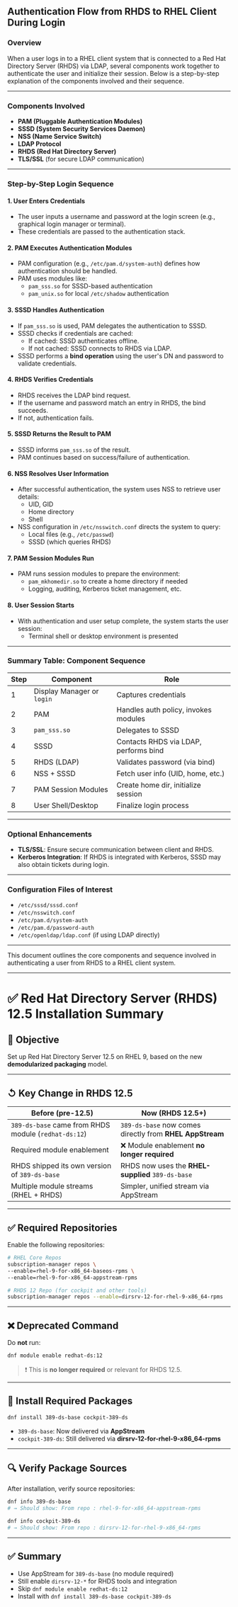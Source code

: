 ## Authentication Flow from RHDS to RHEL Client During Login

### Overview
When a user logs in to a RHEL client system that is connected to a Red Hat Directory Server (RHDS) via LDAP, several components work together to authenticate the user and initialize their session. Below is a step-by-step explanation of the components involved and their sequence.

---

### Components Involved
- **PAM (Pluggable Authentication Modules)**
- **SSSD (System Security Services Daemon)**
- **NSS (Name Service Switch)**
- **LDAP Protocol**
- **RHDS (Red Hat Directory Server)**
- **TLS/SSL** (for secure LDAP communication)

---

### Step-by-Step Login Sequence

#### 1. User Enters Credentials
- The user inputs a username and password at the login screen (e.g., graphical login manager or terminal).
- These credentials are passed to the authentication stack.

#### 2. PAM Executes Authentication Modules
- PAM configuration (e.g., `/etc/pam.d/system-auth`) defines how authentication should be handled.
- PAM uses modules like:
  - `pam_sss.so` for SSSD-based authentication
  - `pam_unix.so` for local `/etc/shadow` authentication

#### 3. SSSD Handles Authentication
- If `pam_sss.so` is used, PAM delegates the authentication to SSSD.
- SSSD checks if credentials are cached:
  - If cached: SSSD authenticates offline.
  - If not cached: SSSD connects to RHDS via LDAP.
- SSSD performs a **bind operation** using the user's DN and password to validate credentials.

#### 4. RHDS Verifies Credentials
- RHDS receives the LDAP bind request.
- If the username and password match an entry in RHDS, the bind succeeds.
- If not, authentication fails.

#### 5. SSSD Returns the Result to PAM
- SSSD informs `pam_sss.so` of the result.
- PAM continues based on success/failure of authentication.

#### 6. NSS Resolves User Information
- After successful authentication, the system uses NSS to retrieve user details:
  - UID, GID
  - Home directory
  - Shell
- NSS configuration in `/etc/nsswitch.conf` directs the system to query:
  - Local files (e.g., `/etc/passwd`)
  - SSSD (which queries RHDS)

#### 7. PAM Session Modules Run
- PAM runs session modules to prepare the environment:
  - `pam_mkhomedir.so` to create a home directory if needed
  - Logging, auditing, Kerberos ticket management, etc.

#### 8. User Session Starts
- With authentication and user setup complete, the system starts the user session:
  - Terminal shell or desktop environment is presented

---

### Summary Table: Component Sequence

| Step | Component | Role |
|------|-----------|------|
| 1 | Display Manager or `login` | Captures credentials |
| 2 | PAM | Handles auth policy, invokes modules |
| 3 | `pam_sss.so` | Delegates to SSSD |
| 4 | SSSD | Contacts RHDS via LDAP, performs bind |
| 5 | RHDS (LDAP) | Validates password (via bind) |
| 6 | NSS + SSSD | Fetch user info (UID, home, etc.) |
| 7 | PAM Session Modules | Create home dir, initialize session |
| 8 | User Shell/Desktop | Finalize login process |

---

### Optional Enhancements
- **TLS/SSL**: Ensure secure communication between client and RHDS.
- **Kerberos Integration**: If RHDS is integrated with Kerberos, SSSD may also obtain tickets during login.

---

### Configuration Files of Interest
- `/etc/sssd/sssd.conf`
- `/etc/nsswitch.conf`
- `/etc/pam.d/system-auth`
- `/etc/pam.d/password-auth`
- `/etc/openldap/ldap.conf` (if using LDAP directly)

---

This document outlines the core components and sequence involved in authenticating a user from RHDS to a RHEL client system.

----

# ✅ Red Hat Directory Server (RHDS) 12.5 Installation Summary

## 🌟 Objective
Set up Red Hat Directory Server 12.5 on RHEL 9, based on the new **demodularized packaging** model.

---

## ↺ Key Change in RHDS 12.5

| Before (pre-12.5) | Now (RHDS 12.5+) |
|-------------------|------------------|
| `389-ds-base` came from RHDS module (`redhat-ds:12`) | `389-ds-base` now comes directly from **RHEL AppStream** |
| Required module enablement | ❌ Module enablement **no longer required** |
| RHDS shipped its own version of `389-ds-base` | RHDS now uses the **RHEL-supplied** `389-ds-base` |
| Multiple module streams (RHEL + RHDS) | Simpler, unified stream via AppStream |

---

## ✅ Required Repositories

Enable the following repositories:

```bash
# RHEL Core Repos
subscription-manager repos \
--enable=rhel-9-for-x86_64-baseos-rpms \
--enable=rhel-9-for-x86_64-appstream-rpms

# RHDS 12 Repo (for cockpit and other tools)
subscription-manager repos --enable=dirsrv-12-for-rhel-9-x86_64-rpms
```

---

## ❌ Deprecated Command

Do **not** run:
```bash
dnf module enable redhat-ds:12
```
> ❗ This is **no longer required** or relevant for RHDS 12.5.

---

## 📆 Install Required Packages

```bash
dnf install 389-ds-base cockpit-389-ds
```

- `389-ds-base`: Now delivered via **AppStream**
- `cockpit-389-ds`: Still delivered via **dirsrv-12-for-rhel-9-x86_64-rpms**

---

## 🔍 Verify Package Sources

After installation, verify source repositories:

```bash
dnf info 389-ds-base
# → Should show: From repo : rhel-9-for-x86_64-appstream-rpms

dnf info cockpit-389-ds
# → Should show: From repo : dirsrv-12-for-rhel-9-x86_64-rpms
```

---

## ✅ Summary

- Use AppStream for `389-ds-base` (no module required)
- Still enable `dirsrv-12-*` for RHDS tools and integration
- Skip `dnf module enable redhat-ds:12`
- Install with `dnf install 389-ds-base cockpit-389-ds`

